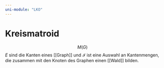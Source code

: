 ```yaml
---
uni-module: "LKO"
---
```


# Kreismatroid

$$M(G)$$
$E$ sind die Kanten eines [[Graph]] und $\mathcal{I}$ ist eine Auswahl an Kantenmengen, die zusammen mit den Knoten des Graphen einen [[Wald]] bilden.
